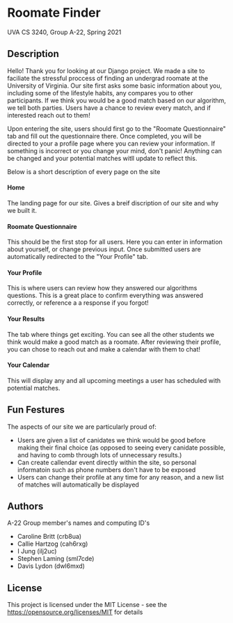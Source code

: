 # Roomate Finder
UVA CS 3240, Group A-22, Spring 2021

## Description

  Hello! Thank you for looking at our Django project. We made a site to faciliate the stressful proccess of finding an undergrad roomate at the University of Virginia.
Our site first asks some basic information about you, including some of the lifestyle habits, any compares you to other participants. If we think you would be a good 
match based on our algorithm, we tell both parties. Users have a chance to review every match, and if interested reach out to them!  

  Upon entering the site, users should first go to the "Roomate Questionnaire" tab and fill out the questionnaire there.  Once completed, you will be directed to your a profile page where you can review your information. If something is incorrect or you
change your mind, don't panic! Anything can be changed and your potential matches witll update to reflect this.  

Below is a short description of every page on the site

#### Home

The landing page for our site. Gives a breif discription of our site and why we built it. 

#### Roomate Questionnaire

This should be the first stop for all users. Here you can enter in information about yourself, or change previous input. Once submitted users are automatically
redirected to the "Your Profile" tab.

#### Your Profile

This is where users can review how they answered our algorithms questions. This is a great place to confirm everything was answered correctly, or reference a
a response if you forgot!

#### Your Results

The tab where things get exciting. You can see all the other students we think would make a good match as a roomate. After reviewing their profile, you can chose
to reach out and make a calendar with them to chat!


#### Your Calendar

This will display any and all upcoming meetings a user has scheduled with potential matches.

## Fun Festures
The aspects of our site we are particularly proud of:  

* Users are given a list of canidates we think would be good before making their final choice (as opposed to seeing every canidate possible, and having to comb through lots of unnecessary results.)
* Can create callendar event directly within the site, so personal informatoin such as phone numbers don't have to be exposed
* Users can change their profile at any time for any reason, and a new list of matches will automatically be displayed

## Authors

A-22 Group member's names and computing ID's

* Caroline Britt (crb8ua)
* Callie Hartzog (cah6rxg)
* I Jung (ilj2uc)
* Stephen Laming (sml7cde)
* Davis Lydon (dwl6mxd)


## License

This project is licensed under the MIT License - see the https://opensource.org/licenses/MIT for details
